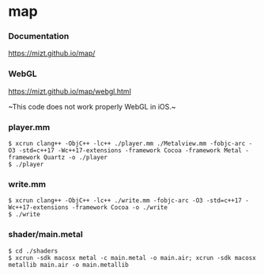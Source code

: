 # map

### Documentation

https://mizt.github.io/map/

### WebGL

https://mizt.github.io/map/webgl.html

~This code does not work properly WebGL in iOS.~

### player.mm

	$ xcrun clang++ -ObjC++ -lc++ ./player.mm ./Metalview.mm -fobjc-arc -O3 -std=c++17 -Wc++17-extensions -framework Cocoa -framework Metal -framework Quartz -o ./player
	$ ./player
	

### write.mm

	$ xcrun clang++ -ObjC++ -lc++ ./write.mm -fobjc-arc -O3 -std=c++17 -Wc++17-extensions -framework Cocoa -o ./write
	$ ./write


### shader/main.metal

	$ cd ./shaders
	$ xcrun -sdk macosx metal -c main.metal -o main.air; xcrun -sdk macosx metallib main.air -o main.metallib
